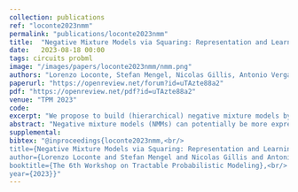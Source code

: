 ```yaml
---
collection: publications
ref: "loconte2023nmm"
permalink: "publications/loconte2023nmm"
title:  "Negative Mixture Models via Squaring: Representation and Learning"
date:   2023-08-18 00:00
tags: circuits probml
image: "/images/papers/loconte2023nmm/nmm.png"
authors: "Lorenzo Loconte, Stefan Mengel, Nicolas Gillis, Antonio Vergari"
paperurl: "https://openreview.net/forum?id=uTAzte88a2"
pdf: "https://openreview.net/pdf?id=uTAzte88a2"
venue: "TPM 2023"
code:
excerpt: "We propose to build (hierarchical) negative mixture models by squaring circuits. We theoretically prove their expressiveness by deriving an exponential lowerbound on the size of circuits with positive parameters only."
abstract: "Negative mixture models (NMMs) can potentially be more expressive than classical non-negative ones by allowing negative coefﬁcients, thus greatly reducing the number of components and parameters to ﬁt. However, modeling NMMs features a number of challenges, from ensuring that negative combinations still encode valid densities or masses, to effectively learning them from data. In this paper, we investigate how we can model both shallow and hierarchical NMMs in a generic framework, via squaring. We do so by representing NMMs as probabilistic circuits (PCs) – structured computational graphs that ensure tractability. Then, we show when and how we can represent these squared NMMs as tensorized computational graphs efﬁciently, while theoretically proving that for certain function classes including negative parameters can exponentially reduce the model size."
supplemental: 
bibtex: "@inproceedings{loconte2023nmm,<br/>
title={Negative Mixture Models via Squaring: Representation and Learning},<br/>
author={Lorenzo Loconte and Stefan Mengel and Nicolas Gillis and Antonio Vergari},<br/>
booktitle={The 6th Workshop on Tractable Probabilistic Modeling},<br/>
year={2023}}"
---
```

